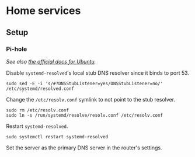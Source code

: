 # Home services

## Setup

### Pi-hole

*See also [the official docs for
Ubuntu](https://github.com/pi-hole/docker-pi-hole/#installing-on-ubuntu).*

Disable `systemd-resolved`'s local stub DNS resolver since it binds to port 53.

```shell
sudo sed -E -i 's/#?DNSStubListener=yes/DNSStubListener=no/' /etc/systemd/resolved.conf
```

Change the `/etc/resolv.conf` symlink to not point to the stub resolver.

```
sudo rm /etc/resolv.conf
sudo ln -s /run/systemd/resolve/resolv.conf /etc/resolv.conf
```

Restart `systemd-resolved`.

```
sudo systemctl restart systemd-resolved
```

Set the server as the primary DNS server in the router's settings.
